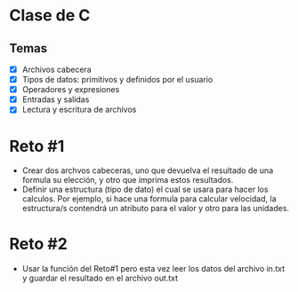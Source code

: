 # Clase de C

## Temas

- [x] Archivos cabecera
- [x] Tipos de datos: primitivos y definidos por el usuario
- [x] Operadores y expresiones
- [x] Entradas y salidas
- [x] Lectura y escritura de archivos

# Reto #1

- Crear dos archvos cabeceras, uno que devuelva el resultado de una formula su elección, y otro que imprima estos resultados.
- Definir una estructura (tipo de dato) el cual se usara para hacer los calculos. Por ejemplo, si hace una formula para calcular velocidad, la estructura/s contendrá un atributo para el valor y otro para las unidades.

# Reto #2
- Usar la función del Reto#1 pero esta vez leer los datos del archivo in.txt y guardar el resultado en el archivo out.txt
